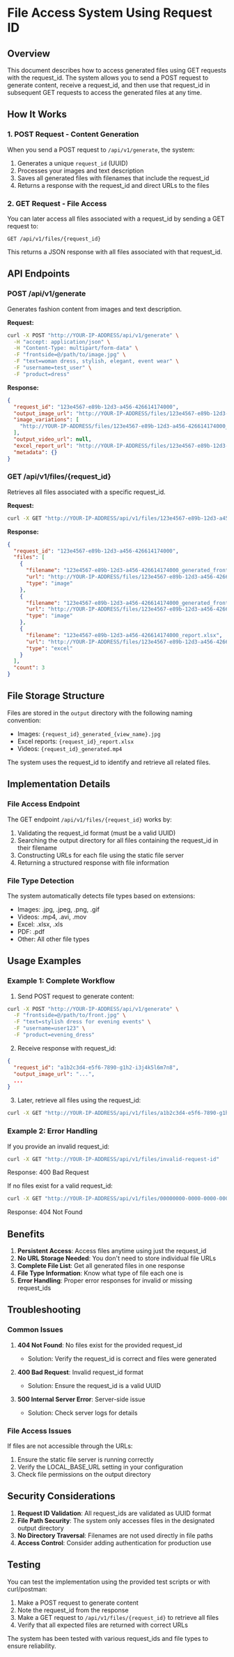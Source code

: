 # File Access System Using Request ID

## Overview
This document describes how to access generated files using GET requests with the request_id. The system allows you to send a POST request to generate content, receive a request_id, and then use that request_id in subsequent GET requests to access the generated files at any time.

## How It Works

### 1. POST Request - Content Generation
When you send a POST request to `/api/v1/generate`, the system:
1. Generates a unique `request_id` (UUID)
2. Processes your images and text description
3. Saves all generated files with filenames that include the request_id
4. Returns a response with the request_id and direct URLs to the files

### 2. GET Request - File Access
You can later access all files associated with a request_id by sending a GET request to:
```
GET /api/v1/files/{request_id}
```

This returns a JSON response with all files associated with that request_id.

## API Endpoints

### POST /api/v1/generate
Generates fashion content from images and text description.

**Request:**
```bash
curl -X POST "http://YOUR-IP-ADDRESS/api/v1/generate" \
  -H "accept: application/json" \
  -H "Content-Type: multipart/form-data" \
  -F "frontside=@/path/to/image.jpg" \
  -F "text=woman dress, stylish, elegant, event wear" \
  -F "username=test_user" \
  -F "product=dress"
```

**Response:**
```json
{
  "request_id": "123e4567-e89b-12d3-a456-426614174000",
  "output_image_url": "http://YOUR-IP-ADDRESS/files/123e4567-e89b-12d3-a456-426614174000_generated_frontside.jpg",
  "image_variations": [
    "http://YOUR-IP-ADDRESS/files/123e4567-e89b-12d3-a456-426614174000_generated_frontside_social_gathering.jpg"
  ],
  "output_video_url": null,
  "excel_report_url": "http://YOUR-IP-ADDRESS/files/123e4567-e89b-12d3-a456-426614174000_report.xlsx",
  "metadata": {}
}
```

### GET /api/v1/files/{request_id}
Retrieves all files associated with a specific request_id.

**Request:**
```bash
curl -X GET "http://YOUR-IP-ADDRESS/api/v1/files/123e4567-e89b-12d3-a456-426614174000"
```

**Response:**
```json
{
  "request_id": "123e4567-e89b-12d3-a456-426614174000",
  "files": [
    {
      "filename": "123e4567-e89b-12d3-a456-426614174000_generated_frontside.jpg",
      "url": "http://YOUR-IP-ADDRESS/files/123e4567-e89b-12d3-a456-426614174000_generated_frontside.jpg",
      "type": "image"
    },
    {
      "filename": "123e4567-e89b-12d3-a456-426614174000_generated_frontside_social_gathering.jpg",
      "url": "http://YOUR-IP-ADDRESS/files/123e4567-e89b-12d3-a456-426614174000_generated_frontside_social_gathering.jpg",
      "type": "image"
    },
    {
      "filename": "123e4567-e89b-12d3-a456-426614174000_report.xlsx",
      "url": "http://YOUR-IP-ADDRESS/files/123e4567-e89b-12d3-a456-426614174000_report.xlsx",
      "type": "excel"
    }
  ],
  "count": 3
}
```

## File Storage Structure

Files are stored in the `output` directory with the following naming convention:
- Images: `{request_id}_generated_{view_name}.jpg`
- Excel reports: `{request_id}_report.xlsx`
- Videos: `{request_id}_generated.mp4`

The system uses the request_id to identify and retrieve all related files.

## Implementation Details

### File Access Endpoint
The GET endpoint `/api/v1/files/{request_id}` works by:
1. Validating the request_id format (must be a valid UUID)
2. Searching the output directory for all files containing the request_id in their filename
3. Constructing URLs for each file using the static file server
4. Returning a structured response with file information

### File Type Detection
The system automatically detects file types based on extensions:
- Images: .jpg, .jpeg, .png, .gif
- Videos: .mp4, .avi, .mov
- Excel: .xlsx, .xls
- PDF: .pdf
- Other: All other file types

## Usage Examples

### Example 1: Complete Workflow
1. Send POST request to generate content:
```bash
curl -X POST "http://YOUR-IP-ADDRESS/api/v1/generate" \
  -F "frontside=@/path/to/front.jpg" \
  -F "text=stylish dress for evening events" \
  -F "username=user123" \
  -F "product=evening_dress"
```

2. Receive response with request_id:
```json
{
  "request_id": "a1b2c3d4-e5f6-7890-g1h2-i3j4k5l6m7n8",
  "output_image_url": "...",
  ...
}
```

3. Later, retrieve all files using the request_id:
```bash
curl -X GET "http://YOUR-IP-ADDRESS/api/v1/files/a1b2c3d4-e5f6-7890-g1h2-i3j4k5l6m7n8"
```

### Example 2: Error Handling
If you provide an invalid request_id:
```bash
curl -X GET "http://YOUR-IP-ADDRESS/api/v1/files/invalid-request-id"
```
Response: 400 Bad Request

If no files exist for a valid request_id:
```bash
curl -X GET "http://YOUR-IP-ADDRESS/api/v1/files/00000000-0000-0000-0000-000000000000"
```
Response: 404 Not Found

## Benefits

1. **Persistent Access**: Access files anytime using just the request_id
2. **No URL Storage Needed**: You don't need to store individual file URLs
3. **Complete File List**: Get all generated files in one response
4. **File Type Information**: Know what type of file each one is
5. **Error Handling**: Proper error responses for invalid or missing request_ids

## Troubleshooting

### Common Issues

1. **404 Not Found**: No files exist for the provided request_id
   - Solution: Verify the request_id is correct and files were generated

2. **400 Bad Request**: Invalid request_id format
   - Solution: Ensure the request_id is a valid UUID

3. **500 Internal Server Error**: Server-side issue
   - Solution: Check server logs for details

### File Access Issues

If files are not accessible through the URLs:
1. Ensure the static file server is running correctly
2. Verify the LOCAL_BASE_URL setting in your configuration
3. Check file permissions on the output directory

## Security Considerations

1. **Request ID Validation**: All request_ids are validated as UUID format
2. **File Path Security**: The system only accesses files in the designated output directory
3. **No Directory Traversal**: Filenames are not used directly in file paths
4. **Access Control**: Consider adding authentication for production use

## Testing

You can test the implementation using the provided test scripts or with curl/postman:

1. Make a POST request to generate content
2. Note the request_id from the response
3. Make a GET request to `/api/v1/files/{request_id}` to retrieve all files
4. Verify that all expected files are returned with correct URLs

The system has been tested with various request_ids and file types to ensure reliability.